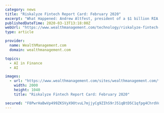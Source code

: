 ```yaml
---
category: news
title: "Riskalyze Fintech Report Card: February 2020"
excerpt: "What Happened: Andrew Altfest, president of a $1 billion RIA firm, launched new advisor technology at the T3 advisor conference this year. The new software promises to use AI to analyze a client’s existing situation and offer tailored recommendations. Why It Matters: It was only a couple of years ago that I was on record saying “in our ..."
publishedDateTime: 2020-03-13T13:18:00Z
webUrl: "https://www.wealthmanagement.com/technology/riskalyze-fintech-report-card-february-2020"
type: article

provider:
  name: WealthManagement.com
  domain: wealthmanagement.com

topics:
  - AI in Finance
  - AI

images:
  - url: "https://www.wealthmanagement.com/sites/wealthmanagement.com/files/fintech-report-card-promo.jpg"
    width: 2000
    height: 1040
    title: "Riskalyze Fintech Report Card: February 2020"

secured: "F8PwrHaBwVp499ZKSVyX9OtvuL7mjjyCg9ZIhS9rJ51qBtD5C1qfpg4ChrdVdrJvKURwaI1H3mtuMeR2XV06p/vTMBe/BcdHPeiNBkYYslrSHjtMvQ97w2E9YWfghtPsfyWStmMzKlQrT0C7BhsdjdhFmyw2Yq9IijEBVNCHVqi28BFCNAYP17irzzA+lNFiKVQYOaa58+LFiaET0ZwKwipXCChmrRy9VvFYkuFwtKOjfGSJInbGziKKt7D3+tHi/ZsQ/W77nm0tER109QxqAmxXsLn6Mn2CvzyYrwKxWQmmSMYwHWZCUrsvRrEj3BdT;SYjOde7i4XQifBhlXVr/5g=="
---
```


